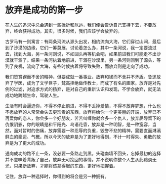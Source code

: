 # 放弃是成功的第一步

在人生的追求中总会遇到一些挫折和厄运，我们便会告诉自己支持下去，不要放弃，终会获得成功。其实，很多时候，我们应该学会放弃的。 

古罗马有一则寓言：有两条河流从源头出发，相约流向大海，它们穿过山涧，最后到了沙漠的边缘，它们一筹莫展，讨论着怎么办，其中一条河说，我一定要流过去，找到大海，另一条河则说，不如回头再等机会吧，如果前进我们可能走不出沙漠就干涸了。结果一条河执着地前进，干涸在沙漠里，另一条河则回到了源头，等到了良机，流向了大海，有些时候执着将导致失败，而放弃则是走向了成功。 

我们赞赏锲而不舍的精神，但要成就一番事业，放弃和锲而不舍并不矛盾。鲁迅放弃了学医，成为了文学巨子，梵高拒绝做传教士，而成了有名的画家。放弃是对先例的过滤，对追求方式的扬弃，是对自己的重新认识和发现，不学会放弃，就无法成功地跨越生命，驾驶人生。 

生活有时会逼迫你，不得不停止前进，不得不丢掉爱情，不得不放弃梦想，什么也不愿放弃的人常常会失去更珍贵的东西，放弃将给你一个更美丽的开端，放弃已不再爱你的恋人，你会多一个好朋友，苦苦纠缠你就会多一个仇人，放弃屈辱留下的仇恨阴影，你的眼睛是和平阳光、鸟语花香，放弃是一种明智，是一种宽容，当然，面对暂时的伤痛，放弃需要一种忍辱的负重，毁誉不悲的精神，需要直面淋漓鲜血的豪迈、气概，所以今天的放弃是为了更好地得到，不计一时得失、勇敢的放弃是为了更大的成功。 

通向成功的路不止一条，没必要一条路走到黑。头碰南墙不回头，忘掉最初的选择并不意味着背叛了自己，放弃无可挽回的事情，并不说明你整个人生从此黯淡无光，只果断放弃，才能将该拿得起的东西，更好地把握着。 

记住，放弃一种选择时，你得到的将会是另一种拥有。
 
